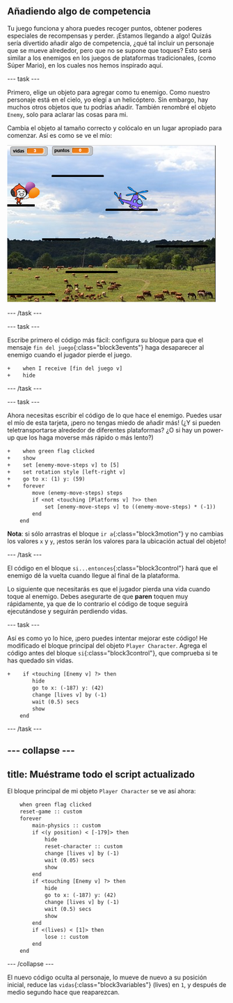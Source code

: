 ## Añadiendo algo de competencia

Tu juego funciona y ahora puedes recoger puntos, obtener poderes especiales de recompensas y perder. ¡Estamos llegando a algo! Quizás sería divertido añadir algo de competencia, ¿qué tal incluir un personaje que se mueve alrededor, pero que no se supone que toques? Esto será similar a los enemigos en los juegos de plataformas tradicionales, \(como Súper Mario\), en los cuales nos hemos inspirado aquí.

--- task ---

Primero, elige un objeto para agregar como tu enemigo. Como nuestro personaje está en el cielo, yo elegí a un helicóptero. Sin embargo, hay muchos otros objetos que tu podrías añadir. También renombré el objeto `Enemy`, solo para aclarar las cosas para mi.

Cambia el objeto al tamaño correcto y colócalo en un lugar apropiado para comenzar. Así es como se ve el mío:

![El objeto enemigo helicóptero](images/enemySprite.png)

--- /task ---

--- task ---

Escribe primero el código más fácil: configura su bloque para que el mensaje `fin del juego`{:class="block3events"} haga desaparecer al enemigo cuando el jugador pierde el juego.

```blocks3
+    when I receive [fin del juego v]
+    hide
```

--- /task ---

--- task ---

Ahora necesitas escribir el código de lo que hace el enemigo. Puedes usar el mío de esta tarjeta, ¡pero no tengas miedo de añadir más! (¿Y si pueden teletransportarse alrededor de diferentes plataformas? ¿O si hay un power-up que los haga moverse más rápido o más lento?)

```blocks3
+    when green flag clicked
+    show
+    set [enemy-move-steps v] to [5]
+    set rotation style [left-right v]
+    go to x: (1) y: (59)
+    forever
        move (enemy-move-steps) steps
        if <not <touching [Platforms v] ?>> then
            set [enemy-move-steps v] to ((enemy-move-steps) * (-1))
        end
    end
```

**Nota**: si sólo arrastras el bloque `ir a`{:class="block3motion"} y no cambias los valores `x` y `y`, ¡estos serán los valores para la ubicación actual del objeto!

--- /task ---

El código en el bloque `si...entonces`{:class="block3control"} hará que el enemigo dé la vuelta cuando llegue al final de la plataforma.

Lo siguiente que necesitarás es que el jugador pierda una vida cuando toque al enemigo. Debes asegurarte de que **paren** toquen muy rápidamente, ya que de lo contrario el código de toque seguirá ejecutándose y seguirán perdiendo vidas.

--- task ---

Así es como yo lo hice, ¡pero puedes intentar mejorar este código! He modificado el bloque principal del objeto `Player Character`. Agrega el código antes del bloque `si`{:class="block3control"}, que comprueba si te has quedado sin vidas.

```blocks3
+    if <touching [Enemy v] ?> then
        hide
        go to x: (-187) y: (42)
        change [lives v] by (-1)
        wait (0.5) secs
        show
    end
```

--- /task ---

--- collapse ---
---
title: Muéstrame todo el script actualizado
---

El bloque principal de mi objeto `Player Character` se ve así ahora:

```blocks3
    when green flag clicked
    reset-game :: custom
    forever
        main-physics :: custom
        if <(y position) < [-179]> then
            hide
            reset-character :: custom
            change [lives v] by (-1)
            wait (0.05) secs
            show
        end
        if <touching [Enemy v] ?> then
            hide
            go to x: (-187) y: (42)
            change [lives v] by (-1)
            wait (0.5) secs
            show
        end
        if <(lives) < [1]> then
            lose :: custom
        end
    end
```

--- /collapse ---

El nuevo código oculta al personaje, lo mueve de nuevo a su posición inicial, reduce las `vidas`{:class="block3variables"} (lives) en `1`, y después de medio segundo hace que reaparezcan.
